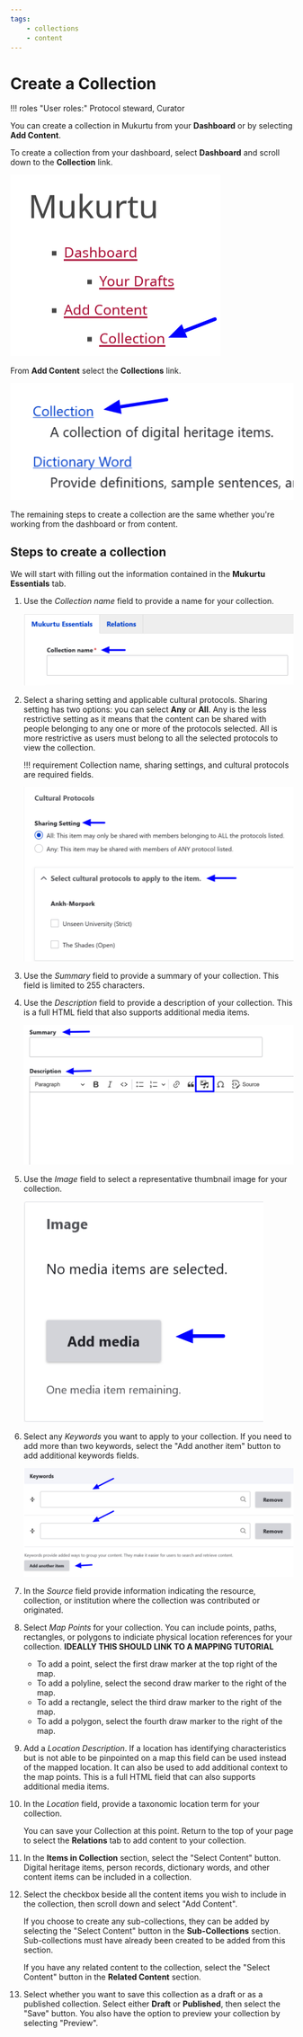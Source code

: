 ```yaml
---
tags: 
    - collections
    - content
---
```

# Create a Collection

!!! roles "User roles:" 
    Protocol steward, Curator

You can create a collection in Mukurtu from your **Dashboard** or by selecting **Add Content**.

To create a collection from your dashboard, select **Dashboard** and scroll down to the **Collection** link. 

![The dashboard with an arrow pointing to collection](../_embeds/collections_how_to1.png)

From **Add Content** select the **Collections** link.

![The add content page with an arrow pointing to collections.](../_embeds/collections_how_to2.png)

The remaining steps to create a collection are the same whether you're working from the dashboard or from content.

## Steps to create a collection 

We will start with filling out the information contained in the **Mukurtu Essentials** tab. 

1. Use the *Collection name* field to provide a name for your collection.

    ![Collection name field below the Mukurtu Essentials and Relations tabs with an arrow.](../_embeds/collections_how_to3.png)

2. Select a sharing setting and applicable cultural protocols. Sharing setting has two options: you can select **Any** or **All**. Any is the less restrictive setting as it means that the content can be shared with people belonging to any one or more of the protocols selected. All is more restrictive as users must belong to all the selected protocols to view the collection.

    !!! requirement 
        Collection name, sharing settings, and cultural protocols are required fields.

    ![Arrows indicating the location of the sharing settings and cultural protocol fields.](../_embeds/collections_how_to4.png)

3. Use the *Summary* field to provide a summary of your collection. This field is limited to 255 characters. 

4. Use the *Description* field to provide a description of your collection. This is a full HTML field that also supports additional media items.

    ![Arrows indicating the location of the summary and description fields and a box highlighting the additional media items option.](../_embeds/collections_how_to5.png)

5. Use the *Image* field to select a representative thumbnail image for your collection.

    ![An arrow indicating the button users should select to add a thumbnail image.](../_embeds/collections_how_to6.png)

6. Select any *Keywords* you want to apply to your collection. If you need to add more than two keywords, select the "Add another item" button to add additional keywords fields.

    ![Arrows indicating the keywords fields and the button to add additional keywords fields.](../_embeds/collections_how_to7.png)

7. In the *Source* field provide information indicating the resource, collection, or institution where the collection was contributed or originated.  

8. Select *Map Points* for your collection. You can include points, paths, rectangles, or polygons to indiciate physical location references for your collection. **IDEALLY THIS SHOULD LINK TO A MAPPING TUTORIAL**
    - To add a point, select the first draw marker at the top right of the map. 
    - To add a polyline, select the second draw marker to the right of the map.
    - To add a rectangle, select the third draw marker to the right of the map.
    - To add a polygon, select the fourth draw marker to the right of the map.
    
9. Add a *Location Description*. If a location has identifying characteristics but is not able to be pinpointed on a map this field can be used instead of the mapped location. It can also be used to add additional context to the map points. This is a full HTML field that can also supports additional media items.

10. In the *Location* field, provide a taxonomic location term for your collection.

    You can save your Collection at this point. Return to the top of your page to select the **Relations** tab to add content to your collection.

11. In the **Items in Collection** section, select the "Select Content" button. Digital heritage items, person records, dictionary words, and other content items can be included in a collection. 

12. Select the checkbox beside all the content items you wish to include in the collection, then scroll down and select "Add Content".

    If you choose to create any sub-collections, they can be added by selecting the "Select Content" button in the **Sub-Collections** section. Sub-collections must have already been created to be added from this section.

    If you have any related content to the collection, select the "Select Content" button in the **Related Content** section.

13. Select whether you want to save this collection as a draft or as a published collection. Select either **Draft** or **Published**, then select the "Save" button. You also have the option to preview your collection by selecting "Preview".

